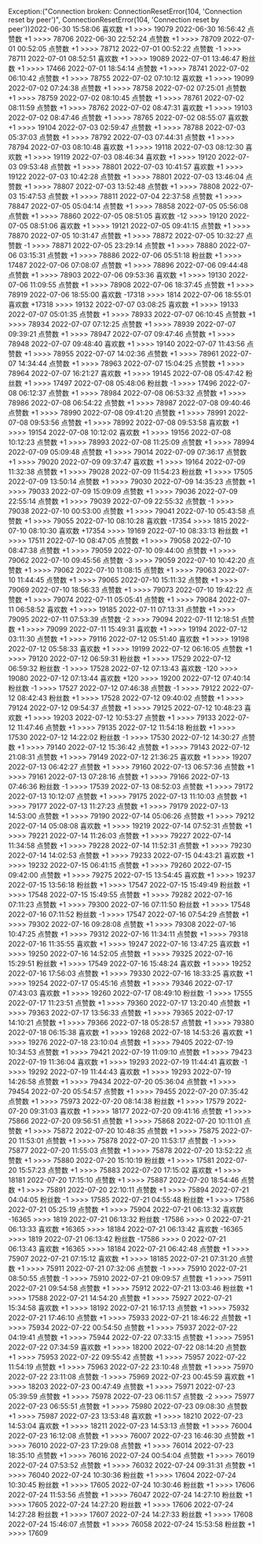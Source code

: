 Exception:("Connection broken: ConnectionResetError(104, 'Connection reset by peer')", ConnectionResetError(104, 'Connection reset by peer'))2022-06-30  15:58:06   喜欢数 +1 >>>> 19079
2022-06-30  16:56:42   点赞数 +1 >>>> 78706
2022-06-30  22:52:24   点赞数 +1 >>>> 78709
2022-07-01  00:52:05   点赞数 +1 >>>> 78712
2022-07-01  00:52:22   点赞数 -1 >>>> 78711
2022-07-01  08:52:51   喜欢数 +1 >>>> 19089
2022-07-01  13:46:47   粉丝数 +1 >>>> 17466
2022-07-01  18:54:14   点赞数 +1 >>>> 78741
2022-07-02  06:10:42   点赞数 +1 >>>> 78755
2022-07-02  07:10:12   喜欢数 +1 >>>> 19099
2022-07-02  07:24:38   点赞数 +1 >>>> 78758
2022-07-02  07:25:01   点赞数 +1 >>>> 78759
2022-07-02  08:10:45   点赞数 +1 >>>> 78761
2022-07-02  08:11:59   点赞数 +1 >>>> 78762
2022-07-02  08:47:31   喜欢数 +1 >>>> 19103
2022-07-02  08:47:46   点赞数 +1 >>>> 78765
2022-07-02  08:55:07   喜欢数 +1 >>>> 19104
2022-07-03  02:59:47   点赞数 +1 >>>> 78788
2022-07-03  05:37:03   点赞数 +1 >>>> 78792
2022-07-03  07:44:31   点赞数 +1 >>>> 78794
2022-07-03  08:10:48   喜欢数 +1 >>>> 19118
2022-07-03  08:12:30   喜欢数 +1 >>>> 19119
2022-07-03  08:46:34   喜欢数 +1 >>>> 19120
2022-07-03  09:53:48   点赞数 +1 >>>> 78801
2022-07-03  10:41:57   喜欢数 +1 >>>> 19122
2022-07-03  10:42:28   点赞数 +1 >>>> 78801
2022-07-03  13:46:04   点赞数 +1 >>>> 78807
2022-07-03  13:52:48   点赞数 +1 >>>> 78808
2022-07-03  15:47:53   点赞数 +1 >>>> 78811
2022-07-04  22:37:58   点赞数 +1 >>>> 78847
2022-07-05  05:04:14   点赞数 +1 >>>> 78858
2022-07-05  05:56:08   点赞数 +1 >>>> 78860
2022-07-05  08:51:05   喜欢数 -12 >>>> 19120
2022-07-05  08:51:06   喜欢数 +1 >>>> 19121
2022-07-05  09:41:15   点赞数 +1 >>>> 78870
2022-07-05  10:31:47   点赞数 +1 >>>> 78872
2022-07-05  10:32:27   点赞数 -1 >>>> 78871
2022-07-05  23:29:14   点赞数 +1 >>>> 78880
2022-07-06  03:15:31   点赞数 +1 >>>> 78886
2022-07-06  05:51:18   粉丝数 +1 >>>> 17487
2022-07-06  07:08:07   点赞数 +1 >>>> 78896
2022-07-06  09:44:48   点赞数 +1 >>>> 78903
2022-07-06  09:53:36   喜欢数 +1 >>>> 19130
2022-07-06  11:09:55   点赞数 +1 >>>> 78908
2022-07-06  18:37:45   点赞数 +1 >>>> 78919
2022-07-06  18:55:00   喜欢数 -17318 >>>> 1814
2022-07-06  18:55:01   喜欢数 +17318 >>>> 19132
2022-07-07  03:08:25   喜欢数 +1 >>>> 19133
2022-07-07  05:01:35   点赞数 +1 >>>> 78933
2022-07-07  06:10:45   点赞数 +1 >>>> 78934
2022-07-07  07:12:25   点赞数 +1 >>>> 78939
2022-07-07  09:39:21   点赞数 +1 >>>> 78947
2022-07-07  09:47:46   点赞数 +1 >>>> 78948
2022-07-07  09:48:40   喜欢数 +1 >>>> 19140
2022-07-07  11:43:56   点赞数 +1 >>>> 78955
2022-07-07  14:02:36   点赞数 +1 >>>> 78961
2022-07-07  14:34:44   点赞数 +1 >>>> 78963
2022-07-07  15:04:25   点赞数 +1 >>>> 78964
2022-07-07  16:21:27   喜欢数 +1 >>>> 19145
2022-07-08  05:47:42   粉丝数 +1 >>>> 17497
2022-07-08  05:48:06   粉丝数 -1 >>>> 17496
2022-07-08  06:12:37   点赞数 +1 >>>> 78984
2022-07-08  06:53:32   点赞数 +1 >>>> 78986
2022-07-08  06:54:22   点赞数 +1 >>>> 78987
2022-07-08  09:40:46   点赞数 +1 >>>> 78990
2022-07-08  09:41:20   点赞数 +1 >>>> 78991
2022-07-08  09:53:56   点赞数 +1 >>>> 78992
2022-07-08  09:53:58   喜欢数 +1 >>>> 19154
2022-07-08  10:12:02   喜欢数 +1 >>>> 19156
2022-07-08  10:12:23   点赞数 +1 >>>> 78993
2022-07-08  11:25:09   点赞数 +1 >>>> 78994
2022-07-09  05:09:48   点赞数 +1 >>>> 79014
2022-07-09  07:36:17   点赞数 +1 >>>> 79020
2022-07-09  09:37:47   喜欢数 +1 >>>> 19164
2022-07-09  11:32:38   点赞数 +1 >>>> 79028
2022-07-09  11:54:23   粉丝数 +1 >>>> 17505
2022-07-09  13:50:14   点赞数 +1 >>>> 79030
2022-07-09  14:35:23   点赞数 +1 >>>> 79033
2022-07-09  15:09:09   点赞数 +1 >>>> 79036
2022-07-09  22:55:14   点赞数 +1 >>>> 79039
2022-07-09  22:55:32   点赞数 -1 >>>> 79038
2022-07-10  00:53:00   点赞数 +1 >>>> 79041
2022-07-10  05:43:58   点赞数 +1 >>>> 79055
2022-07-10  08:10:28   喜欢数 -17354 >>>> 1815
2022-07-10  08:10:30   喜欢数 +17354 >>>> 19169
2022-07-10  08:33:13   粉丝数 +1 >>>> 17511
2022-07-10  08:47:05   点赞数 +1 >>>> 79058
2022-07-10  08:47:38   点赞数 +1 >>>> 79059
2022-07-10  09:44:00   点赞数 +1 >>>> 79062
2022-07-10  09:45:56   点赞数 -3 >>>> 79059
2022-07-10  10:42:20   点赞数 +1 >>>> 79062
2022-07-10  11:08:15   点赞数 +1 >>>> 79063
2022-07-10  11:44:45   点赞数 +1 >>>> 79065
2022-07-10  15:11:32   点赞数 +1 >>>> 79069
2022-07-10  18:56:33   点赞数 +1 >>>> 79073
2022-07-10  19:42:22   点赞数 +1 >>>> 79074
2022-07-11  05:05:41   点赞数 +1 >>>> 79084
2022-07-11  06:58:52   喜欢数 +1 >>>> 19185
2022-07-11  07:13:31   点赞数 +1 >>>> 79095
2022-07-11  07:53:39   点赞数 -2 >>>> 79094
2022-07-11  12:18:51   点赞数 +1 >>>> 79099
2022-07-11  15:49:31   喜欢数 +1 >>>> 19194
2022-07-12  03:11:30   点赞数 +1 >>>> 79116
2022-07-12  05:51:40   喜欢数 +1 >>>> 19198
2022-07-12  05:58:33   喜欢数 +1 >>>> 19199
2022-07-12  06:16:05   点赞数 +1 >>>> 79120
2022-07-12  06:59:31   粉丝数 +1 >>>> 17529
2022-07-12  06:59:32   粉丝数 -1 >>>> 17528
2022-07-12  07:13:43   喜欢数 -120 >>>> 19080
2022-07-12  07:13:44   喜欢数 +120 >>>> 19200
2022-07-12  07:40:14   粉丝数 -1 >>>> 17527
2022-07-12  07:46:38   点赞数 -1 >>>> 79122
2022-07-12  08:42:43   粉丝数 +1 >>>> 17528
2022-07-12  09:40:02   点赞数 +1 >>>> 79124
2022-07-12  09:54:37   点赞数 +1 >>>> 79125
2022-07-12  10:48:23   喜欢数 +1 >>>> 19203
2022-07-12  10:53:27   点赞数 +1 >>>> 79133
2022-07-12  11:47:46   点赞数 +1 >>>> 79135
2022-07-12  11:54:18   粉丝数 +1 >>>> 17530
2022-07-12  14:22:02   粉丝数 -1 >>>> 17530
2022-07-12  14:30:27   点赞数 +1 >>>> 79140
2022-07-12  15:36:42   点赞数 +1 >>>> 79143
2022-07-12  21:08:31   点赞数 +1 >>>> 79149
2022-07-12  21:36:25   喜欢数 +1 >>>> 19207
2022-07-13  06:42:27   点赞数 +1 >>>> 79160
2022-07-13  06:57:36   点赞数 +1 >>>> 79161
2022-07-13  07:28:16   点赞数 +1 >>>> 79166
2022-07-13  07:46:36   粉丝数 -1 >>>> 17539
2022-07-13  08:52:03   点赞数 +1 >>>> 79172
2022-07-13  10:12:07   点赞数 +1 >>>> 79175
2022-07-13  11:10:03   点赞数 +1 >>>> 79177
2022-07-13  11:27:23   点赞数 +1 >>>> 79179
2022-07-13  14:53:00   点赞数 +1 >>>> 79190
2022-07-14  05:06:26   点赞数 +1 >>>> 79212
2022-07-14  05:08:08   喜欢数 +1 >>>> 19219
2022-07-14  07:52:31   点赞数 +1 >>>> 79221
2022-07-14  11:26:03   点赞数 +1 >>>> 79227
2022-07-14  11:34:58   点赞数 +1 >>>> 79228
2022-07-14  11:52:31   点赞数 +1 >>>> 79230
2022-07-14  14:02:53   点赞数 +1 >>>> 79233
2022-07-15  04:43:21   喜欢数 +1 >>>> 19232
2022-07-15  06:41:15   点赞数 +1 >>>> 79260
2022-07-15  09:42:00   点赞数 +1 >>>> 79275
2022-07-15  13:54:45   喜欢数 +1 >>>> 19237
2022-07-15  13:56:18   粉丝数 +1 >>>> 17547
2022-07-15  15:49:49   粉丝数 +1 >>>> 17548
2022-07-15  15:49:55   点赞数 +1 >>>> 79282
2022-07-16  07:11:23   点赞数 +1 >>>> 79300
2022-07-16  07:11:50   粉丝数 +1 >>>> 17548
2022-07-16  07:11:52   粉丝数 -1 >>>> 17547
2022-07-16  07:54:29   点赞数 +1 >>>> 79302
2022-07-16  09:28:08   点赞数 +1 >>>> 79308
2022-07-16  10:47:25   点赞数 +1 >>>> 79312
2022-07-16  11:34:11   点赞数 +1 >>>> 79318
2022-07-16  11:35:55   喜欢数 +1 >>>> 19247
2022-07-16  13:47:25   喜欢数 +1 >>>> 19250
2022-07-16  14:52:05   点赞数 +1 >>>> 79325
2022-07-16  15:29:51   粉丝数 +1 >>>> 17549
2022-07-16  15:48:24   喜欢数 +1 >>>> 19252
2022-07-16  17:56:03   点赞数 +1 >>>> 79330
2022-07-16  18:33:25   喜欢数 +1 >>>> 19254
2022-07-17  05:45:16   点赞数 +1 >>>> 79346
2022-07-17  07:43:03   喜欢数 +1 >>>> 19260
2022-07-17  08:49:10   粉丝数 -1 >>>> 17555
2022-07-17  11:23:51   点赞数 +1 >>>> 79360
2022-07-17  13:20:40   点赞数 +1 >>>> 79363
2022-07-17  13:56:33   点赞数 +1 >>>> 79365
2022-07-17  14:10:21   点赞数 +1 >>>> 79366
2022-07-18  05:28:57   点赞数 +1 >>>> 79380
2022-07-18  06:15:38   喜欢数 +1 >>>> 19268
2022-07-18  14:53:26   喜欢数 +1 >>>> 19276
2022-07-18  23:10:04   点赞数 +1 >>>> 79405
2022-07-19  10:34:53   点赞数 +1 >>>> 79421
2022-07-19  11:09:10   点赞数 +1 >>>> 79423
2022-07-19  11:36:04   喜欢数 +1 >>>> 19293
2022-07-19  11:44:41   喜欢数 -1 >>>> 19292
2022-07-19  11:44:43   喜欢数 +1 >>>> 19293
2022-07-19  14:26:58   点赞数 +1 >>>> 79434
2022-07-20  05:36:04   点赞数 +1 >>>> 79454
2022-07-20  05:54:57   点赞数 +1 >>>> 79455
2022-07-20  07:35:42   点赞数 +1 >>>> 75973
2022-07-20  08:14:38   粉丝数 +1 >>>> 17579
2022-07-20  09:31:03   喜欢数 +1 >>>> 18177
2022-07-20  09:41:16   点赞数 +1 >>>> 75866
2022-07-20  09:56:51   点赞数 +1 >>>> 75868
2022-07-20  10:11:01   点赞数 +1 >>>> 75872
2022-07-20  10:48:35   点赞数 +1 >>>> 75875
2022-07-20  11:53:01   点赞数 +1 >>>> 75878
2022-07-20  11:53:17   点赞数 -1 >>>> 75877
2022-07-20  11:55:03   点赞数 +1 >>>> 75878
2022-07-20  13:52:22   点赞数 +1 >>>> 75880
2022-07-20  15:10:19   粉丝数 +1 >>>> 17581
2022-07-20  15:57:23   点赞数 +1 >>>> 75883
2022-07-20  17:15:02   喜欢数 +1 >>>> 18181
2022-07-20  17:15:10   点赞数 +1 >>>> 75887
2022-07-20  18:54:46   点赞数 +1 >>>> 75891
2022-07-20  22:10:11   点赞数 +1 >>>> 75894
2022-07-21  04:04:05   粉丝数 -1 >>>> 17585
2022-07-21  04:55:48   粉丝数 +1 >>>> 17586
2022-07-21  05:25:19   点赞数 +1 >>>> 75904
2022-07-21  06:13:32   喜欢数 -16365 >>>> 1819
2022-07-21  06:13:32   粉丝数 -17586 >>>> 0
2022-07-21  06:13:33   喜欢数 +16365 >>>> 18184
2022-07-21  06:13:42   喜欢数 -16365 >>>> 1819
2022-07-21  06:13:42   粉丝数 -17586 >>>> 0
2022-07-21  06:13:43   喜欢数 +16365 >>>> 18184
2022-07-21  06:42:48   点赞数 +1 >>>> 75907
2022-07-21  07:15:12   喜欢数 +1 >>>> 18185
2022-07-21  07:31:20   点赞数 +1 >>>> 75911
2022-07-21  07:32:06   点赞数 -1 >>>> 75910
2022-07-21  08:50:55   点赞数 -1 >>>> 75910
2022-07-21  09:09:57   点赞数 +1 >>>> 75911
2022-07-21  09:54:58   点赞数 +1 >>>> 75912
2022-07-21  13:03:46   粉丝数 +1 >>>> 17588
2022-07-21  14:54:20   点赞数 +1 >>>> 75927
2022-07-21  15:34:58   喜欢数 +1 >>>> 18192
2022-07-21  16:17:13   点赞数 +1 >>>> 75932
2022-07-21  17:46:10   点赞数 +1 >>>> 75933
2022-07-21  18:46:22   点赞数 +1 >>>> 75934
2022-07-22  00:54:50   点赞数 +1 >>>> 75937
2022-07-22  04:19:41   点赞数 +1 >>>> 75944
2022-07-22  07:33:15   点赞数 +1 >>>> 75951
2022-07-22  07:34:59   喜欢数 +1 >>>> 18200
2022-07-22  08:14:20   点赞数 +1 >>>> 75953
2022-07-22  09:55:42   点赞数 +1 >>>> 75957
2022-07-22  11:54:19   点赞数 +1 >>>> 75963
2022-07-22  23:10:48   点赞数 +1 >>>> 75970
2022-07-22  23:11:08   点赞数 -1 >>>> 75969
2022-07-23  00:45:59   喜欢数 +1 >>>> 18203
2022-07-23  00:47:49   点赞数 +1 >>>> 75971
2022-07-23  05:39:59   点赞数 +1 >>>> 75978
2022-07-23  06:11:57   点赞数 -2 >>>> 75977
2022-07-23  06:55:51   点赞数 +1 >>>> 75980
2022-07-23  09:08:30   点赞数 +1 >>>> 75987
2022-07-23  13:53:48   喜欢数 +1 >>>> 18210
2022-07-23  14:53:04   喜欢数 +1 >>>> 18211
2022-07-23  14:53:13   点赞数 +1 >>>> 76004
2022-07-23  16:12:08   点赞数 +1 >>>> 76007
2022-07-23  16:46:30   点赞数 +1 >>>> 76010
2022-07-23  17:29:08   点赞数 +1 >>>> 76014
2022-07-23  18:35:10   点赞数 +1 >>>> 76016
2022-07-24  00:54:04   点赞数 +1 >>>> 76019
2022-07-24  07:53:52   点赞数 +1 >>>> 76032
2022-07-24  09:31:31   点赞数 +1 >>>> 76040
2022-07-24  10:30:36   粉丝数 +1 >>>> 17604
2022-07-24  10:30:45   粉丝数 +1 >>>> 17605
2022-07-24  10:30:46   粉丝数 +1 >>>> 17606
2022-07-24  11:53:56   点赞数 +1 >>>> 76047
2022-07-24  14:27:10   粉丝数 +1 >>>> 17605
2022-07-24  14:27:20   粉丝数 +1 >>>> 17606
2022-07-24  14:27:28   粉丝数 +1 >>>> 17607
2022-07-24  14:27:33   粉丝数 +1 >>>> 17608
2022-07-24  15:46:07   点赞数 +1 >>>> 76058
2022-07-24  15:53:58   粉丝数 +1 >>>> 17609
